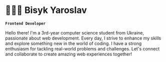 # 🧑🏻‍💻 Bisyk Yaroslav

**`Frontend Developer`**

Hello there! I'm a 3rd-year computer science student from Ukraine, passionate about web development. Every day, I strive to enhance my skills and explore something new in the world of coding. I have a strong enthusiasm for tackling real-world problems and challenges. Let's connect and collaborate to create amazing web experiences together!

<!--
**Bisyk/Bisyk** is a ✨ _special_ ✨ repository because its `README.md` (this file) appears on your GitHub profile.

Here are some ideas to get you started:

- 🔭 I’m currently working on ...
- 🌱 I’m currently learning ...
- 👯 I’m looking to collaborate on ...
- 🤔 I’m looking for help with ...
- 💬 Ask me about ...
- 📫 How to reach me: ...
- 😄 Pronouns: ...
- ⚡ Fun fact: ...
-->
